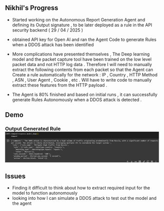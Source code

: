 ## Nikhil's Progress 

- Started working on the Autonomous Report Generation Agent and defining its Output signature , to be later deployed as a rule in the API security backend ( 29 / 04 / 2025 )

- obtained API key for Open AI and ran the Agent Code to generate Rules when a DDOS attack has been identified 

- More complications have presented themselves , The Deep learning model and the packet capture tool have been trained on the low level packet data and not HTTP log data . Therefore I will need to manually extract the following contents from each packet so that the Agent can Create a rule automatically for the network : IP , Country , HTTP Method , ASN , User Agent , Cookie , etc . Will have to write code to manually extract these features from the HTTP payload . 

- The Agent is 80% finished and based on initial runs , it can successfully generate Rules Autonomously when a DDOS attack is detected . 

## Demo 

### Output Generated Rule ![image](image.png)


## Issues 
- Finding it difficult to think about how to extract required input for the model to function autonomously 
- looking into how I can simulate a DDOS attack to test out the model and the agent

